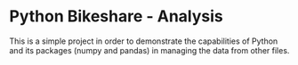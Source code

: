 #  Python Bikeshare - Analysis

This is a simple project in order to demonstrate the capabilities of Python and its packages (numpy and pandas) in managing the data from other files.
